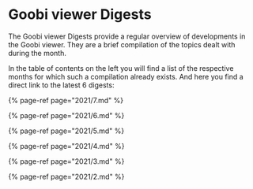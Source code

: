 # Goobi viewer Digests

The Goobi viewer Digests provide a regular overview of developments in the Goobi viewer. They are a brief compilation of the topics dealt with during the month. 

In the table of contents on the left you will find a list of the respective months for which such a compilation already exists. And here you find a direct link to the latest 6 digests:

{% page-ref page="2021/7.md" %}

{% page-ref page="2021/6.md" %}

{% page-ref page="2021/5.md" %}

{% page-ref page="2021/4.md" %}

{% page-ref page="2021/3.md" %}

{% page-ref page="2021/2.md" %}

